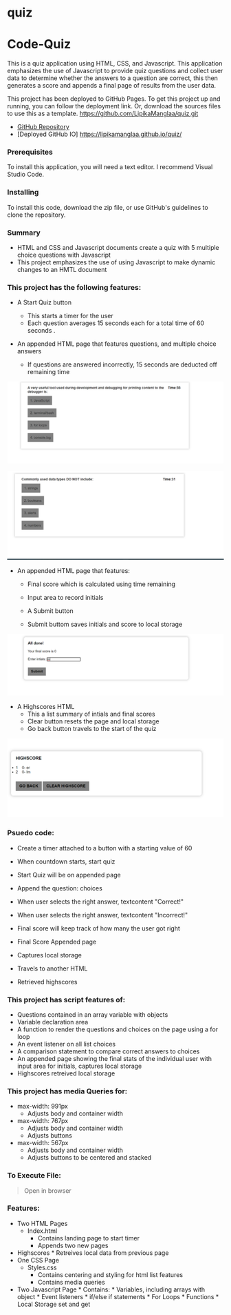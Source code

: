 # quiz

# Code-Quiz

 

This is a quiz application using HTML, CSS, and Javascript. This application emphasizes the use of Javascript to provide quiz questions and collect user data to determine whether the answers to a question are correct, this then generates a score and appends a final page of results from the user data. 

This project has been deployed to GitHub Pages. To get this project up and running, you can follow the deployment link. Or, download the sources files to use this as a template.
https://github.com/LipikaManglaa/quiz.git
* [GitHub Repository](https://github.com/LipikaManglaa/quiz.git)
* [Deployed GitHub IO] https://lipikamanglaa.github.io/quiz/



### Prerequisites

To install this application, you will need a text editor. I recommend Visual Studio Code. 

### Installing

To install this code, download the zip file, or use GitHub's guidelines to clone the repository. 


### Summary
* HTML and CSS and Javascript documents create a quiz with 5 multiple choice questions with Javascript 
* This project emphasizes the use of using Javascript to make dynamic changes to an HMTL document


### This project has the following features: 
* A Start Quiz button 
    * This starts a timer for the user
    * Each question averages 15 seconds each for a total time of 60 seconds . 



* An appended HTML page that features questions, and multiple choice answers
    * If questions are answered incorrectly, 15 seconds are deducted off remaining time
   

![](screenshot/Screenshot1.png)

![](screenshot/Screenshot2.png)

* An appended HTML page that features: 
    * Final score which is calculated using time remaining
   
    * Input area to record initials
    * A Submit button
    * Submit buttom saves initials and score to local storage

![](screenshot/Screenshot3.png)

* A Highscores HTML
    * This a list summary of intials and final scores
    * Clear button resets the page and local storage
    * Go back button travels to the start of the quiz

![](screenshot/Screenshot4.png)

### Psuedo code:  
* Create a timer attached to a button with a starting value of 60

* When countdown starts, start quiz
* Start Quiz will be on appended page
* Append the question: choices
* When user selects the right answer, textcontent "Correct!"
* When user selects the right answer, textcontent "Incorrect!"
* Final score will keep track of how many the user got right 
* Final Score Appended page 
* Captures local storage
* Travels to another HTML
* Retrieved highscores

### This project has script features of:
* Questions contained in an array variable with objects
* Variable declaration area 
* A function to render the questions and choices on the page using a for loop
* An event listener on all list choices 
* A comparison statement to compare correct answers to choices
* An appended page showing the final stats of the individual user with input area for initials, captures local storage
* Highscores retreived local storage

### This project has media Queries for:

* max-width: 991px 
    * Adjusts body and container width
* max-width: 767px
    * Adjusts body and container width
    * Adjusts buttons
* max-width: 567px
    * Adjusts body and container width
    * Adjusts buttons to be centered and stacked

### To Execute File:
> Open in browser

### Features: 
* Two HTML Pages
    * Index.html 
        * Contains landing page to start timer
        * Appends two new pages 
* Highscores 
        * Retreives local data from previous page
* One CSS Page
    * Styles.css
        * Contains centering and styling for html list features
        * Contains media queries
* Two Javascript Page
        * Contains: 
        * Variables, including arrays with object
        * Event listeners
        * if/else if statements
        * For Loops
        * Functions 
        * Local Storage set and get 












